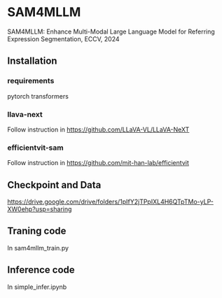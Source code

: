 # SAM4MLLM
SAM4MLLM: Enhance Multi-Modal Large Language Model for Referring Expression Segmentation, ECCV, 2024

## Installation
### requirements
pytorch transformers

### llava-next
Follow instruction in https://github.com/LLaVA-VL/LLaVA-NeXT

### efficientvit-sam
Follow instruction in https://github.com/mit-han-lab/efficientvit

## Checkpoint and Data
https://drive.google.com/drive/folders/1pIfY2jTPpIXL4H6QTpTMo-yLP-XW0ehp?usp=sharing

## Traning code
In sam4mllm_train.py

## Inference code
In simple_infer.ipynb
